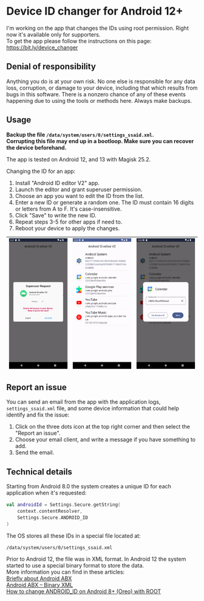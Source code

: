 # Device ID changer for Android 12+

I'm working on the app that changes the IDs using root permission. Right now it's available only for supporters. \
To get the app please follow the instructions on this page: \
https://bit.ly/device_changer

## Denial of responsibility

Anything you do is at your own risk. No one else is responsible for any data loss, corruption, or damage to your device, including that which results from bugs in this software. There is a nonzero chance of any of these events happening due to using the tools or methods here. Always make backups. 

## Usage 

**Backup the file `/data/system/users/0/settings_ssaid.xml`. \
Corrupting this file may end up in a bootloop. Make sure you can recover the device beforehand.** 

The app is tested on Android 12, and 13 with Magisk 25.2.

Changing the ID for an app: 
1. Install "Android ID editor V2" app.
2. Launch the editor and grant superuser permission. 
3. Choose an app you want to edit the ID from the list. 
4. Enter a new ID or generate a random one. The ID must contain 16 digits or letters from A to F. It's case-insensitive. 
5. Click "Save" to write the new ID. 
6. Repeat steps 3-5 for other apps if need to. 
7. Reboot your device to apply the changes. 

| ![Screenshot_20230121_193807.png](Screenshot_20230121_193807.png) | ![Screenshot_20230120_185430.png](Screenshot_20230120_185430.png) | ![Screenshot_20230120_185453.png](Screenshot_20230120_185453.png) |
|---|---|---|

## Report an issue

You can send an email from the app with the application logs, `settings_ssaid.xml` file, and some device information that could help identify and fix the issue:
1. Click on the three dots icon at the top right corner and then select the "Report an issue". 
2. Choose your email client, and write a message if you have something to add. 
3. Send the email. 

## Technical details

Starting from Android 8.0 the system creates a unique ID for each application when it's requested:

```kotlin
val androidId = Settings.Secure.getString(  
    context.contentResolver,  
    Settings.Secure.ANDROID_ID  
)
```

The OS stores all these IDs in a special file located at: 

```
/data/system/users/0/settings_ssaid.xml
```

Prior to Android 12, the file was in XML format. In Android 12 the system started to use a special binary format to store the data. \
More information you can find in these articles: \
[Briefly about Android ABX](https://blog.sdex.dev/ABX/) \
[Android ABX – Binary XML](https://www.cclsolutionsgroup.com/post/android-abx-binary-xml) \
[How to change ANDROID_ID on Android 8+ (Oreo) with ROOT](https://medium.com/@sdex/how-to-change-android-id-on-oreo-with-root-a71ebbc38cec) 
